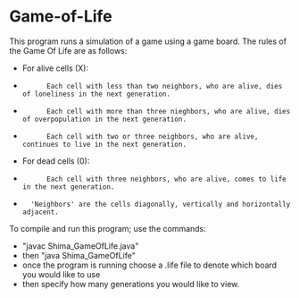 # Game-of-Life
This program runs a simulation of a game using a game board.
The rules of the Game Of Life are as follows:
* For alive cells (X):
*			Each cell with less than two neighbors, who are alive, dies of loneliness in the next generation.
*			Each cell with more than three nieghbors, who are alive, dies of overpopulation in the next generation.
*			Each cell with two or three neighbors, who are alive, continues to live in the next generation.
*	For dead cells (0):
*			Each cell with three neighbors, who are alive, comes to life in the next generation.
*		'Neighbors' are the cells diagonally, vertically and horizontally adjacent.
To compile and run this program; use the commands:
*  "javac Shima_GameOfLife.java"
*   then "java Shima_GameOfLife"
*   once the program is running choose a .life file to denote which board you would like to use
*   then specify how many generations you would like to view.
